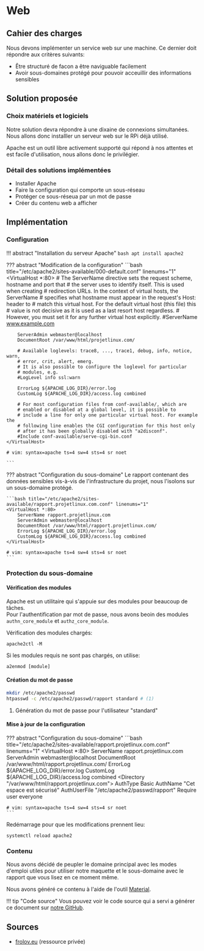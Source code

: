 # Web

## Cahier des charges

Nous devons implémenter un service web sur une machine.
Ce dernier doit répondre aux critères suivants:

 - Être structuré de facon a être naviguable facilement
 - Avoir  sous-domaines protégé pour pouvoir acceuillir des informations sensibles

## Solution proposée

### Choix matériels et logiciels

Notre solution devra répondre à une dixaine de connexions simultanées.
Nous allons donc installler un serveur web sur le RPi déjà utilisé.

Apache est un outil libre activement supporté qui répond à nos attentes et est facile d'utilisation, nous allons donc le privilégier.

### Détail des solutions implémentées

 - Installer Apache
 - Faire la configuration qui comporte un sous-réseau
 - Protéger ce sous-réseua par un mot de passe
 - Créer du contenu web a afficher

## Implémentation

### Configuration

!!! abstract "Installation du serveur Apache"
    ```bash
    apt install apache2
    ```

??? abstract "Modification de la configuration"
    ```bash title="/etc/apache2/sites-available/000-default.conf" linenums="1"
    <VirtualHost *:80>
        # The ServerName directive sets the request scheme, hostname and port that
        # the server uses to identify itself. This is used when creating
        # redirection URLs. In the context of virtual hosts, the ServerName
        # specifies what hostname must appear in the request's Host: header to
        # match this virtual host. For the default virtual host (this file) this
        # value is not decisive as it is used as a last resort host regardless.
        # However, you must set it for any further virtual host explicitly.
        #ServerName www.example.com

        ServerAdmin webmaster@localhost
        DocumentRoot /var/www/html/projetlinux.com/

        # Available loglevels: trace8, ..., trace1, debug, info, notice, warn,
        # error, crit, alert, emerg.
        # It is also possible to configure the loglevel for particular
        # modules, e.g.
        #LogLevel info ssl:warn

        ErrorLog ${APACHE_LOG_DIR}/error.log
        CustomLog ${APACHE_LOG_DIR}/access.log combined

        # For most configuration files from conf-available/, which are
        # enabled or disabled at a global level, it is possible to
        # include a line for only one particular virtual host. For example the
        # following line enables the CGI configuration for this host only
        # after it has been globally disabled with "a2disconf".
        #Include conf-available/serve-cgi-bin.conf
    </VirtualHost>

    # vim: syntax=apache ts=4 sw=4 sts=4 sr noet

    ```

??? abstract "Configuration du sous-domaine"
    Le rapport contenant des données sensibles vis-à-vis de l'infrastructure du projet, nous l'isolons sur un sous-domaine protégé.

    ```bash title="/etc/apache2/sites-available/rapport.projetlinux.com.conf" linenums="1"
    <VirtualHost *:80>
        ServerName rapport.projetlinux.com
        ServerAdmin webmaster@localhost
        DocumentRoot /var/www/html/rapport.projetlinux.com/
        ErrorLog ${APACHE_LOG_DIR}/error.log
        CustomLog ${APACHE_LOG_DIR}/access.log combined
    </VirtualHost>

    # vim: syntax=apache ts=4 sw=4 sts=4 sr noet
    ```

### Protection du sous-domaine

#### Vérification des modules

Apache est un utilitaire qui s'appuie sur des modules pour beaucoup de tâches.<br>
Pour l'authentification par mot de passe, nous avons beoin des modules `authn_core_module` et `authz_core_module`.

Vérification des modules chargés:

```
apache2ctl -M
```

Si les modules requis ne sont pas chargés, on utilise:

```
a2enmod [module]
```

#### Création du mot de passe

```bash
mkdir /etc/apache2/passwd
htpasswd -c /etc/apache2/passwd/rapport standard # (1)
```

1. Génération du mot de passe pour l'utilisateur "standard"

#### Mise à jour de la configuration

??? abstract "Configuration du sous-domaine"
    ```bash title="/etc/apache2/sites-available/rapport.projetlinux.com.conf" linenums="1"
    <VirtualHost *:80>
        ServerName rapport.projetlinux.com
        ServerAdmin webmaster@localhost
        DocumentRoot /var/www/html/rapport.projetlinux.com/
        ErrorLog ${APACHE_LOG_DIR}/error.log
        CustomLog ${APACHE_LOG_DIR}/access.log combined
        <Directory "/var/www/html/rapport.projetlinux.com">
                AuthType Basic
                AuthName "Cet espace est sécurisé"
                AuthUserFile "/etc/apache2/passwd/rapport"
                Require user everyone
        </Directory>
    </VirtualHost>

    # vim: syntax=apache ts=4 sw=4 sts=4 sr noet
    ```

Redémarrage pour que les modifications prennent lieu:

```
systemctl reload apache2
```

### Contenu

Nous avons décidé de peupler le domaine principal avec les modes d'emploi utiles pour utiliser notre maquette et le sous-domaine avec le rapport que vous lisez en ce moment même.

Nous avons généré ce contenu à l'aide de l'outil [Material](https://squidfunk.github.io/mkdocs-material/).

!!! tip "Code source"
    Vous pouvez voir le code source qui a servi a générer ce document sur [notre GitHub](https://github.com/IRS-projets/linux-securite).

## Sources

 - [frolov.eu](http://documentation.frolov.eu/linux/apache/) (ressource privée)
